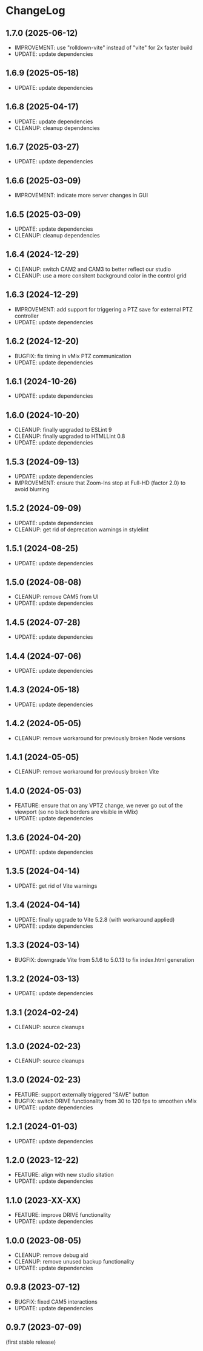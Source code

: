 
ChangeLog
=========

1.7.0 (2025-06-12)
------------------

- IMPROVEMENT: use "rolldown-vite" instead of "vite" for 2x faster build
- UPDATE: update dependencies

1.6.9 (2025-05-18)
------------------

- UPDATE: update dependencies

1.6.8 (2025-04-17)
------------------

- UPDATE: update dependencies
- CLEANUP: cleanup dependencies

1.6.7 (2025-03-27)
------------------

- UPDATE: update dependencies

1.6.6 (2025-03-09)
------------------

- IMPROVEMENT: indicate more server changes in GUI

1.6.5 (2025-03-09)
------------------

- UPDATE: update dependencies
- CLEANUP: cleanup dependencies

1.6.4 (2024-12-29)
------------------

- CLEANUP: switch CAM2 and CAM3 to better reflect our studio
- CLEANUP: use a more consitent background color in the control grid

1.6.3 (2024-12-29)
------------------

- IMPROVEMENT: add support for triggering a PTZ save for external PTZ controller
- UPDATE: update dependencies

1.6.2 (2024-12-20)
------------------

- BUGFIX: fix timing in vMix PTZ communication
- UPDATE: update dependencies

1.6.1 (2024-10-26)
------------------

- UPDATE: update dependencies

1.6.0 (2024-10-20)
------------------

- CLEANUP: finally upgraded to ESLint 9
- CLEANUP: finally upgraded to HTMLLint 0.8
- UPDATE: update dependencies

1.5.3 (2024-09-13)
------------------

- UPDATE: update dependencies
- IMPROVEMENT: ensure that Zoom-Ins stop at Full-HD (factor 2.0) to avoid blurring

1.5.2 (2024-09-09)
------------------

- UPDATE: update dependencies
- CLEANUP: get rid of deprecation warnings in stylelint

1.5.1 (2024-08-25)
------------------

- UPDATE: update dependencies

1.5.0 (2024-08-08)
------------------

- CLEANUP: remove CAM5 from UI
- UPDATE: update dependencies

1.4.5 (2024-07-28)
------------------

- UPDATE: update dependencies

1.4.4 (2024-07-06)
------------------

- UPDATE: update dependencies

1.4.3 (2024-05-18)
------------------

- UPDATE: update dependencies

1.4.2 (2024-05-05)
------------------

- CLEANUP: remove workaround for previously broken Node versions

1.4.1 (2024-05-05)
------------------

- CLEANUP: remove workaround for previously broken Vite

1.4.0 (2024-05-03)
------------------

- FEATURE: ensure that on any VPTZ change, we never go out of the viewport (so no black borders are visible in vMix)
- UPDATE: update dependencies

1.3.6 (2024-04-20)
------------------

- UPDATE: update dependencies

1.3.5 (2024-04-14)
------------------

- UPDATE: get rid of Vite warnings

1.3.4 (2024-04-14)
------------------

- UPDATE: finally upgrade to Vite 5.2.8 (with workaround applied)
- UPDATE: update dependencies

1.3.3 (2024-03-14)
------------------

- BUGFIX: downgrade Vite from 5.1.6 to 5.0.13 to fix index.html generation

1.3.2 (2024-03-13)
------------------

- UPDATE: update dependencies

1.3.1 (2024-02-24)
------------------

- CLEANUP: source cleanups

1.3.0 (2024-02-23)
------------------

- CLEANUP: source cleanups

1.3.0 (2024-02-23)
------------------

- FEATURE: support externally triggered "SAVE" button
- BUGFIX: switch DRIVE functionality from 30 to 120 fps to smoothen vMix
- UPDATE: update dependencies

1.2.1 (2024-01-03)
------------------

- UPDATE: update dependencies

1.2.0 (2023-12-22)
------------------

- FEATURE: align with new studio sitation
- UPDATE: update dependencies

1.1.0 (2023-XX-XX)
------------------

- FEATURE: improve DRIVE functionality
- UPDATE: update dependencies

1.0.0 (2023-08-05)
------------------

- CLEANUP: remove debug aid
- CLEANUP: remove unused backup functionality
- UPDATE: update dependencies

0.9.8 (2023-07-12)
------------------

- BUGFIX: fixed CAM5 interactions
- UPDATE: update dependencies

0.9.7 (2023-07-09)
------------------

(first stable release)

